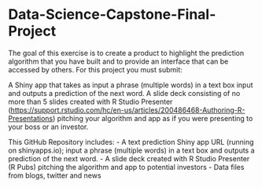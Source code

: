 # Data-Science-Capstone-Final-Project
The goal of this exercise is to create a product to highlight the prediction algorithm that you have built and to provide an interface that can be accessed by others. For this project you must submit:

A Shiny app that takes as input a phrase (multiple words) in a text box input and outputs a prediction of the next word.
A slide deck consisting of no more than 5 slides created with R Studio Presenter (https://support.rstudio.com/hc/en-us/articles/200486468-Authoring-R-Presentations) pitching your algorithm and app as if you were presenting to your boss or an investor.

This GitHub Repository includes: 
    - A text prediction Shiny app URL (running on shinyapps.io); input a phrase (multiple words) in a text box 
      and outputs a prediction of the next word.
    - A slide deck created with R Studio Presenter (R Pubs) pitching the algorithm and app to potential investors
    - Data files from blogs, twitter and news
    
